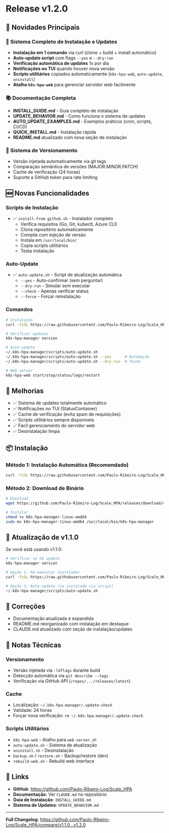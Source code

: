 # Release v1.2.0

## 🎉 Novidades Principais

### 🚀 Sistema Completo de Instalação e Updates
- **Instalação em 1 comando** via curl (clone + build + install automático)
- **Auto-update script** com flags `--yes` e `--dry-run`
- **Verificação automática de updates** 1x por dia
- **Notificações no TUI** quando houver nova versão
- **Scripts utilitários** copiados automaticamente (`k8s-hpa-web`, `auto-update`, `uninstall`)
- **Atalho `k8s-hpa-web`** para gerenciar servidor web facilmente

### 📚 Documentação Completa
- **INSTALL_GUIDE.md** - Guia completo de instalação
- **UPDATE_BEHAVIOR.md** - Como funciona o sistema de updates
- **AUTO_UPDATE_EXAMPLES.md** - Exemplos práticos (cron, scripts, CI/CD)
- **QUICK_INSTALL.md** - Instalação rápida
- **README.md** atualizado com nova seção de instalação

### 🔄 Sistema de Versionamento
- Versão injetada automaticamente via git tags
- Comparação semântica de versões (MAJOR.MINOR.PATCH)
- Cache de verificação (24 horas)
- Suporte a GitHub token para rate limiting

## 🆕 Novas Funcionalidades

### Scripts de Instalação
- ✅ `install-from-github.sh` - Instalador completo
  - Verifica requisitos (Go, Git, kubectl, Azure CLI)
  - Clona repositório automaticamente
  - Compila com injeção de versão
  - Instala em `/usr/local/bin/`
  - Copia scripts utilitários
  - Testa instalação

### Auto-Update
- ✅ `auto-update.sh` - Script de atualização automática
  - `--yes` - Auto-confirmar (sem perguntar)
  - `--dry-run` - Simular sem executar
  - `--check` - Apenas verificar status
  - `--force` - Forçar reinstalação

### Comandos
```bash
# Instalação
curl -fsSL https://raw.githubusercontent.com/Paulo-Ribeiro-Log/Scale_HPA/main/install-from-github.sh | bash

# Verificar updates
k8s-hpa-manager version

# Auto-update
~/.k8s-hpa-manager/scripts/auto-update.sh
~/.k8s-hpa-manager/scripts/auto-update.sh --yes      # Automação
~/.k8s-hpa-manager/scripts/auto-update.sh --dry-run  # Teste

# Web server
k8s-hpa-web start/stop/status/logs/restart
```

## 🔧 Melhorias

- ✅ Sistema de updates totalmente automático
- ✅ Notificações no TUI (StatusContainer)
- ✅ Cache de verificação (evita spam de requisições)
- ✅ Scripts utilitários sempre disponíveis
- ✅ Fácil gerenciamento do servidor web
- ✅ Desinstalação limpa

## 📦 Instalação

### Método 1: Instalação Automática (Recomendado)
```bash
curl -fsSL https://raw.githubusercontent.com/Paulo-Ribeiro-Log/Scale_HPA/main/install-from-github.sh | bash
```

### Método 2: Download de Binário
```bash
# Download
wget https://github.com/Paulo-Ribeiro-Log/Scale_HPA/releases/download/v1.2.0/k8s-hpa-manager-linux-amd64

# Instalar
chmod +x k8s-hpa-manager-linux-amd64
sudo mv k8s-hpa-manager-linux-amd64 /usr/local/bin/k8s-hpa-manager
```

## 🔄 Atualização de v1.1.0

Se você está usando v1.1.0:

```bash
# Verificar se há update
k8s-hpa-manager version

# Opção 1: Re-executar instalador
curl -fsSL https://raw.githubusercontent.com/Paulo-Ribeiro-Log/Scale_HPA/main/install-from-github.sh | bash

# Opção 2: Auto-update (se instalado via script)
~/.k8s-hpa-manager/scripts/auto-update.sh
```

## 🐛 Correções

- Documentação atualizada e expandida
- README.md reorganizado com instalação em destaque
- CLAUDE.md atualizado com seção de instalação/updates

## 📝 Notas Técnicas

### Versionamento
- Versão injetada via `-ldflags` durante build
- Detecção automática via `git describe --tags`
- Verificação via GitHub API (`/repos/.../releases/latest`)

### Cache
- Localização: `~/.k8s-hpa-manager/.update-check`
- Validade: 24 horas
- Forçar nova verificação: `rm ~/.k8s-hpa-manager/.update-check`

### Scripts Utilitários
- `k8s-hpa-web` - Atalho para `web-server.sh`
- `auto-update.sh` - Sistema de atualização
- `uninstall.sh` - Desinstalação
- `backup.sh` / `restore.sh` - Backup/restore (dev)
- `rebuild-web.sh` - Rebuild web interface

## 🔗 Links

- **GitHub**: https://github.com/Paulo-Ribeiro-Log/Scale_HPA
- **Documentação**: Ver `CLAUDE.md` no repositório
- **Guia de Instalação**: `INSTALL_GUIDE.md`
- **Sistema de Updates**: `UPDATE_BEHAVIOR.md`

---

**Full Changelog**: https://github.com/Paulo-Ribeiro-Log/Scale_HPA/compare/v1.1.0...v1.2.0
